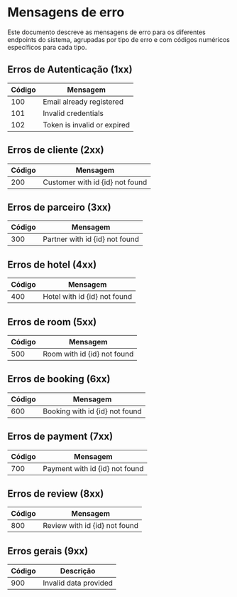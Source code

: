 # Mensagens de erro
Este documento descreve as mensagens de erro para os diferentes endpoints do sistema, agrupadas por tipo de erro e com códigos numéricos específicos para cada tipo.

## Erros de Autenticação (1xx)
| Código | Mensagem                    |
|--------|-----------------------------|
| 100    | Email already registered    |
| 101    | Invalid credentials         |
| 102    | Token is invalid or expired |

## Erros de cliente (2xx)
| Código | Mensagem                        |
|--------|---------------------------------|
| 200    | Customer with id {id} not found |

## Erros de parceiro (3xx)
| Código | Mensagem                       |
|--------|--------------------------------|
| 300    | Partner with id {id} not found |

## Erros de hotel (4xx)
| Código | Mensagem                     |
|--------|------------------------------|
| 400    | Hotel with id {id} not found |

## Erros de room (5xx)
| Código | Mensagem                      |
|--------|-------------------------------|
| 500    | Room with id {id} not found   |

## Erros de booking (6xx)
| Código | Mensagem                       |
|--------|--------------------------------|
| 600    | Booking with id {id} not found |

## Erros de payment (7xx)
| Código | Mensagem                       |
|--------|--------------------------------|
| 700    | Payment with id {id} not found |

## Erros de review (8xx)
| Código | Mensagem                      |
|--------|-------------------------------|
| 800    | Review with id {id} not found |

## Erros gerais (9xx)
| Código | Descrição             |
|--------|-----------------------|
| 900    | Invalid data provided |